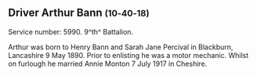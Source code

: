 ## Driver Arthur Bann <small>(10‑40‑18)</small>

Service number: 5990. 9^th^ Battalion.

Arthur was born to Henry Bann and Sarah Jane Percival in Blackburn, Lancashire 9 May 1890. Prior to enlisting he was a motor mechanic. Whilst on furlough he married Annie Monton 7 July 1917 in Cheshire.

